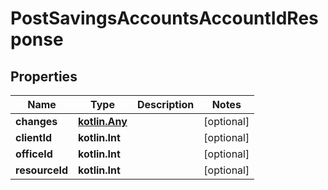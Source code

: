 
# PostSavingsAccountsAccountIdResponse

## Properties
| Name | Type | Description | Notes |
| ------------ | ------------- | ------------- | ------------- |
| **changes** | [**kotlin.Any**](.md) |  |  [optional] |
| **clientId** | **kotlin.Int** |  |  [optional] |
| **officeId** | **kotlin.Int** |  |  [optional] |
| **resourceId** | **kotlin.Int** |  |  [optional] |



